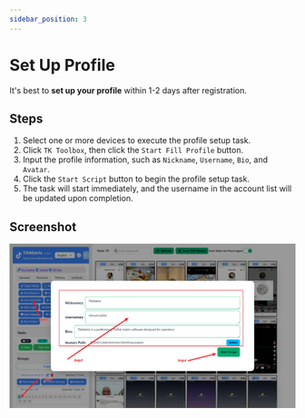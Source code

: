 ```yaml
---
sidebar_position: 3
---
```

# Set Up Profile

It's best to **set up your profile** within 1-2 days after registration.

## Steps

1. Select one or more devices to execute the profile setup task.
2. Click `TK Toolbox`, then click the `Start Fill Profile` button.
3. Input the profile information, such as `Nickname`, `Username`, `Bio`, and `Avatar`.
4. Click the `Start Script` button to begin the profile setup task.
5. The task will start immediately, and the username in the account list will be updated upon completion.

## Screenshot

![Set Up Profile](../img/fill-profile.png)
